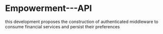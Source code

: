 # Empowerment---API
this development proposes the construction of authenticated middleware to consume financial services and persist their preferences
